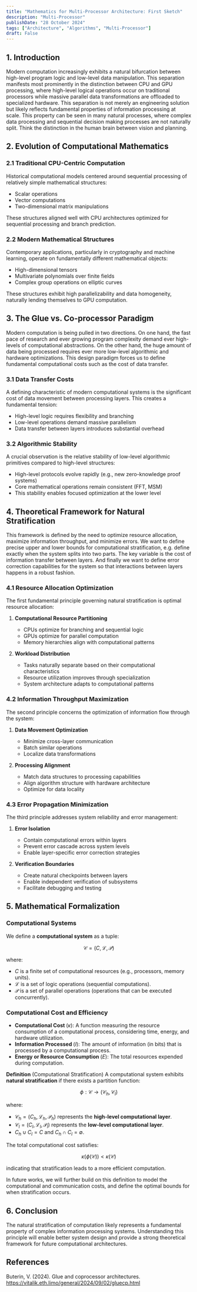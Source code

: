 ```yaml
---
title: "Mathematics for Multi-Processor Architecture: First Sketch"
description: "Multi-Processor"
publishDate: "28 October 2024"
tags: ["Architecture", "Algorithms", "Multi-Processor"]
draft: False 
---
```


## 1. Introduction
Modern computation increasingly exhibits a natural bifurcation between high-level program logic and low-level data manipulation. This separation manifests most prominently in the distinction between CPU and GPU processing, where high-level logical operations occur on traditional processors while massive parallel data transformations are offloaded to specialized hardware. This separation is not merely an engineering solution but likely reflects fundamental properties of information processing at scale.  This property can be seen in many natural processes, where complex data processing and sequential decision making processes are not naturally split.  Think the distinction in the human brain between vision and planning.

## 2. Evolution of Computational Mathematics

### 2.1 Traditional CPU-Centric Computation
Historical computational models centered around sequential processing of relatively simple mathematical structures:
- Scalar operations
- Vector computations
- Two-dimensional matrix manipulations

These structures aligned well with CPU architectures optimized for sequential processing and branch prediction.

### 2.2 Modern Mathematical Structures
Contemporary applications, particularly in cryptography and machine learning, operate on fundamentally different mathematical objects:
- High-dimensional tensors
- Multivariate polynomials over finite fields
- Complex group operations on elliptic curves

These structures exhibit high parallelizability and data homogeneity, naturally lending themselves to GPU computation.

## 3. The Glue vs. Co-processor Paradigm

Modern computation is being pulled in two directions.  On one hand, the fast pace of research and ever growing program complexity demand ever high-levels of computational abstractions.  On the other hand, the huge amount of data being processed requires ever more low-level algorithmic and hardware optimizations.  This design paradigm forces us to define fundamental computational costs such as the cost of data transfer. 

### 3.1 Data Transfer Costs
A defining characteristic of modern computational systems is the significant cost of data movement between processing layers. This creates a fundamental tension:
- High-level logic requires flexibility and branching
- Low-level operations demand massive parallelism
- Data transfer between layers introduces substantial overhead

### 3.2 Algorithmic Stability
A crucial observation is the relative stability of low-level algorithmic primitives compared to high-level structures:
- High-level protocols evolve rapidly (e.g., new zero-knowledge proof systems)
- Core mathematical operations remain consistent (FFT, MSM)
- This stability enables focused optimization at the lower level

## 4. Theoretical Framework for Natural Stratification

This framework is defined by the need to optimize resource allocation, maximize information throughput, and minimize errors.  We want to define precise upper and lower bounds for computational stratification, e.g. define exactly when the system splits into two parts.  The key variable is the cost of information transfer between layers.  And finally we want to define error correction capabilities for the system so that interactions between layers happens in a robust fashion. 

### 4.1 Resource Allocation Optimization
The first fundamental principle governing natural stratification is optimal resource allocation:

1. **Computational Resource Partitioning**
   - CPUs optimize for branching and sequential logic
   - GPUs optimize for parallel computation
   - Memory hierarchies align with computational patterns

2. **Workload Distribution**
   - Tasks naturally separate based on their computational characteristics
   - Resource utilization improves through specialization
   - System architecture adapts to computational patterns

### 4.2 Information Throughput Maximization
The second principle concerns the optimization of information flow through the system:

1. **Data Movement Optimization**
   - Minimize cross-layer communication
   - Batch similar operations
   - Localize data transformations

2. **Processing Alignment**
   - Match data structures to processing capabilities
   - Align algorithm structure with hardware architecture
   - Optimize for data locality

### 4.3 Error Propagation Minimization
The third principle addresses system reliability and error management:

1. **Error Isolation**
   - Contain computational errors within layers
   - Prevent error cascade across system levels
   - Enable layer-specific error correction strategies

2. **Verification Boundaries**
   - Create natural checkpoints between layers
   - Enable independent verification of subsystems
   - Facilitate debugging and testing

## 5. Mathematical Formalization

### Computational Systems

We define a $\textbf{computational system}$ as a tuple:

$$
\mathcal{C} = (C, \mathcal{L}, \mathcal{P})
$$

where:

* $C$ is a finite set of computational resources (e.g., processors, memory units).
* $\mathcal{L}$ is a set of logic operations (sequential computations).
* $\mathcal{P}$ is a set of parallel operations (operations that can be executed concurrently).

### Computational Cost and Efficiency

* $\textbf{Computational Cost }(\kappa)$: A function measuring the resource consumption of a computational process, considering time, energy, and hardware utilization.
* $\textbf{Information Processed }(I)$: The amount of information (in bits) that is processed by a computational process.
* $\textbf{Energy or Resource Consumption }(E)$: The total resources expended during computation.

**Definition** (Computational Stratification)
A computational system exhibits $\textbf{natural stratification}$ if there exists a partition function:

$$
\phi: \mathcal{C} \rightarrow (\mathcal{C}_h, \mathcal{C}_l)
$$

where:

* $\mathcal{C}_h = (C_h, \mathcal{L}_h, \mathcal{P}_h)$ represents the $\textbf{high-level computational layer}$.
* $\mathcal{C}_l = (C_l, \mathcal{L}_l, \mathcal{P}_l)$ represents the $\textbf{low-level computational layer}$.
* $C_h \cup C_l = C$ and $C_h \cap C_l = \emptyset$.

The total computational cost satisfies:

$$
\kappa(\phi(\mathcal{C})) < \kappa(\mathcal{C})
$$

indicating that stratification leads to a more efficient computation. 

In future works, we will further build on this definition to model the computational and communication costs, and define the optimal bounds for when stratification occurs.

## 6. Conclusion
The natural stratification of computation likely represents a fundamental property of complex information processing systems. Understanding this principle will enable better system design and provide a strong theoretical framework for future computational architectures.

## References

Buterin, V. (2024). Glue and coprocessor architectures. https://vitalik.eth.limo/general/2024/09/02/gluecp.html
